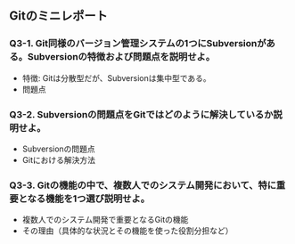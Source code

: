 ## Gitのミニレポート
### Q3-1. Git同様のバージョン管理システムの1つにSubversionがある。Subversionの特徴および問題点を説明せよ。
* 特徴: Gitは分散型だが、Subversionは集中型である。
* 問題点
### Q3-2. Subversionの問題点をGitではどのように解決しているか説明せよ。
* Subversionの問題点
* Gitにおける解決方法
### Q3-3. Gitの機能の中で、複数人でのシステム開発において、特に重要となる機能を1つ選び説明せよ。
* 複数人でのシステム開発で重要となるGitの機能
* その理由（具体的な状況とその機能を使った役割分担など）
